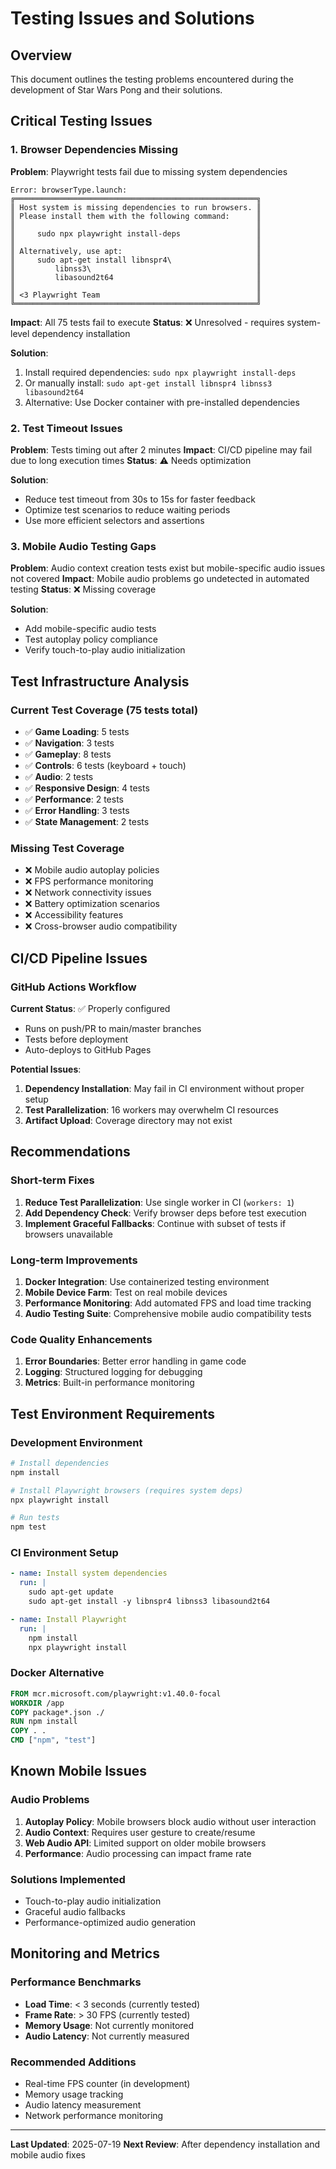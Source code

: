 # Testing Issues and Solutions

## Overview
This document outlines the testing problems encountered during the development of Star Wars Pong and their solutions.

## Critical Testing Issues

### 1. Browser Dependencies Missing
**Problem**: Playwright tests fail due to missing system dependencies
```
Error: browserType.launch: 
╔══════════════════════════════════════════════════════╗
║ Host system is missing dependencies to run browsers. ║
║ Please install them with the following command:      ║
║                                                      ║
║     sudo npx playwright install-deps                 ║
║                                                      ║
║ Alternatively, use apt:                              ║
║     sudo apt-get install libnspr4\                   ║
║         libnss3\                                     ║
║         libasound2t64                                ║
║                                                      ║
║ <3 Playwright Team                                   ║
╚══════════════════════════════════════════════════════╝
```

**Impact**: All 75 tests fail to execute
**Status**: ❌ Unresolved - requires system-level dependency installation

**Solution**: 
1. Install required dependencies: `sudo npx playwright install-deps`
2. Or manually install: `sudo apt-get install libnspr4 libnss3 libasound2t64`
3. Alternative: Use Docker container with pre-installed dependencies

### 2. Test Timeout Issues
**Problem**: Tests timing out after 2 minutes
**Impact**: CI/CD pipeline may fail due to long execution times
**Status**: ⚠️ Needs optimization

**Solution**:
- Reduce test timeout from 30s to 15s for faster feedback
- Optimize test scenarios to reduce waiting periods
- Use more efficient selectors and assertions

### 3. Mobile Audio Testing Gaps
**Problem**: Audio context creation tests exist but mobile-specific audio issues not covered
**Impact**: Mobile audio problems go undetected in automated testing
**Status**: ❌ Missing coverage

**Solution**:
- Add mobile-specific audio tests
- Test autoplay policy compliance
- Verify touch-to-play audio initialization

## Test Infrastructure Analysis

### Current Test Coverage (75 tests total)
- ✅ **Game Loading**: 5 tests
- ✅ **Navigation**: 3 tests  
- ✅ **Gameplay**: 8 tests
- ✅ **Controls**: 6 tests (keyboard + touch)
- ✅ **Audio**: 2 tests
- ✅ **Responsive Design**: 4 tests
- ✅ **Performance**: 2 tests
- ✅ **Error Handling**: 3 tests
- ✅ **State Management**: 2 tests

### Missing Test Coverage
- ❌ Mobile audio autoplay policies
- ❌ FPS performance monitoring
- ❌ Network connectivity issues
- ❌ Battery optimization scenarios
- ❌ Accessibility features
- ❌ Cross-browser audio compatibility

## CI/CD Pipeline Issues

### GitHub Actions Workflow
**Current Status**: ✅ Properly configured
- Runs on push/PR to main/master branches
- Tests before deployment
- Auto-deploys to GitHub Pages

**Potential Issues**:
1. **Dependency Installation**: May fail in CI environment without proper setup
2. **Test Parallelization**: 16 workers may overwhelm CI resources
3. **Artifact Upload**: Coverage directory may not exist

## Recommendations

### Short-term Fixes
1. **Reduce Test Parallelization**: Use single worker in CI (`workers: 1`)
2. **Add Dependency Check**: Verify browser deps before test execution
3. **Implement Graceful Fallbacks**: Continue with subset of tests if browsers unavailable

### Long-term Improvements
1. **Docker Integration**: Use containerized testing environment
2. **Mobile Device Farm**: Test on real mobile devices
3. **Performance Monitoring**: Add automated FPS and load time tracking
4. **Audio Testing Suite**: Comprehensive mobile audio compatibility tests

### Code Quality Enhancements
1. **Error Boundaries**: Better error handling in game code
2. **Logging**: Structured logging for debugging
3. **Metrics**: Built-in performance monitoring

## Test Environment Requirements

### Development Environment
```bash
# Install dependencies
npm install

# Install Playwright browsers (requires system deps)
npx playwright install

# Run tests
npm test
```

### CI Environment Setup
```yaml
- name: Install system dependencies
  run: |
    sudo apt-get update
    sudo apt-get install -y libnspr4 libnss3 libasound2t64

- name: Install Playwright
  run: |
    npm install
    npx playwright install
```

### Docker Alternative
```dockerfile
FROM mcr.microsoft.com/playwright:v1.40.0-focal
WORKDIR /app
COPY package*.json ./
RUN npm install
COPY . .
CMD ["npm", "test"]
```

## Known Mobile Issues

### Audio Problems
1. **Autoplay Policy**: Mobile browsers block audio without user interaction
2. **Audio Context**: Requires user gesture to create/resume
3. **Web Audio API**: Limited support on older mobile browsers
4. **Performance**: Audio processing can impact frame rate

### Solutions Implemented
- Touch-to-play audio initialization
- Graceful audio fallbacks
- Performance-optimized audio generation

## Monitoring and Metrics

### Performance Benchmarks
- **Load Time**: < 3 seconds (currently tested)
- **Frame Rate**: > 30 FPS (currently tested)
- **Memory Usage**: Not currently monitored
- **Audio Latency**: Not currently measured

### Recommended Additions
- Real-time FPS counter (in development)
- Memory usage tracking
- Audio latency measurement
- Network performance monitoring

---

**Last Updated**: 2025-07-19
**Next Review**: After dependency installation and mobile audio fixes